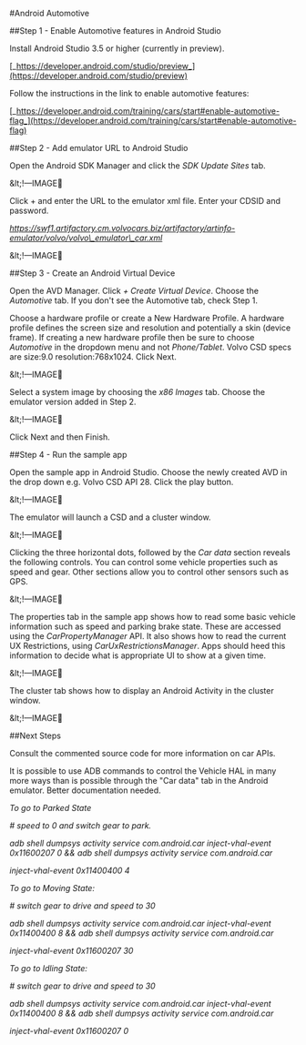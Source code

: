 #Android Automotive

##Step 1 - Enable Automotive features in Android Studio

Install Android Studio 3.5 or higher (currently in preview).

[_https://developer.android.com/studio/preview_](https://developer.android.com/studio/preview)

Follow the instructions in the link to enable automotive features:

[_https://developer.android.com/training/cars/start#enable-automotive-flag_](https://developer.android.com/training/cars/start#enable-automotive-flag)



##Step 2 - Add emulator URL to Android Studio

Open the Android SDK Manager and click the _SDK Update Sites_ tab.

\&lt;!—IMAGE

Click + and enter the URL to the emulator xml file. Enter your CDSID and password.

_https://swf1.artifactory.cm.volvocars.biz/artifactory/artinfo-emulator/volvo/volvo\_emulator\_car.xml_

\&lt;!—IMAGE

##Step 3 - Create an Android Virtual Device

Open the AVD Manager. Click _+ Create Virtual Device_. Choose the _Automotive_ tab. If you don&#39;t see the Automotive tab, check Step 1.

Choose a hardware profile or create a New Hardware Profile. A hardware profile defines the screen size and resolution and potentially a skin (device frame). If creating a new hardware profile then be sure to choose _Automotive_ in the dropdown menu and not _Phone/Tablet_. Volvo CSD specs are size:9.0 resolution:768x1024. Click Next.

\&lt;!—IMAGE



Select a system image by choosing the _x86 Images_ tab. Choose the emulator version added in Step 2.

\&lt;!—IMAGE



Click Next and then Finish.

##Step 4 - Run the sample app

Open the sample app in Android Studio. Choose the newly created AVD in the drop down e.g. Volvo CSD API 28. Click the play button.

\&lt;!—IMAGE



The emulator will launch a CSD and a cluster window.

\&lt;!—IMAGE



Clicking the three horizontal dots, followed by the _Car data_ section reveals the following controls. You can control some vehicle properties such as speed and gear. Other sections allow you to control other sensors such as GPS.

\&lt;!—IMAGE

The properties tab in the sample app shows how to read some basic vehicle information such as speed and parking brake state. These are accessed using the _CarPropertyManager_ API. It also shows how to read the current UX Restrictions, using _CarUxRestrictionsManager_. Apps should heed this information to decide what is appropriate UI to show at a given time.

\&lt;!—IMAGE



The cluster tab shows how to display an Android Activity in the cluster window.

\&lt;!—IMAGE

##Next Steps

Consult the commented source code for more information on car APIs.

It is possible to use ADB commands to control the Vehicle HAL in many more ways than is possible through the &quot;Car data&quot; tab in the Android emulator. Better documentation needed.

_To go to Parked State_

_# speed to 0 and switch gear to park._

_adb shell dumpsys activity service com.android.car inject-vhal-event 0x11600207 0 &amp;&amp; adb shell dumpsys activity service com.android.car_

_inject-vhal-event 0x11400400 4_

_To go to Moving State:_

_# switch gear to drive and speed to 30_

_adb shell dumpsys activity service com.android.car inject-vhal-event 0x11400400 8 &amp;&amp; adb shell dumpsys activity service com.android.car_

_inject-vhal-event 0x11600207 30_

_To go to Idling State:_

_# switch gear to drive and speed to 30_

_adb shell dumpsys activity service com.android.car inject-vhal-event 0x11400400 8 &amp;&amp; adb shell dumpsys activity service com.android.car_

_inject-vhal-event 0x11600207 0_
